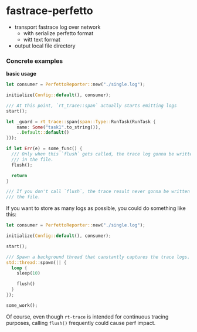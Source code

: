 # fastrace-perfetto

* transport fastrace log over network
  * with serialize perfetto format
  * witt text format
* output local file directory


### Concrete examples

**basic usage**
```rust
let consumer = PerfettoReporter::new("./single.log");

initialize(Config::default(), consumer);

/// At this point, `rt_trace::span` actually starts emitting logs
start();

let _guard = rt_trace::span(span::Type::RunTask(RunTask {
    name: Some("task1".to_string()),
    ..Default::default()
}));

if let Err(e) = some_func() {
  /// Only when this `flush` gets called, the trace log gonna be written
  /// in the file.
  flush();

  return
}

/// If you don't call `flush`, the trace result never gonna be written in
/// the file.
```


If you want to store as many logs as possible, you could do something like this:
```rust
let consumer = PerfettoReporter::new("./single.log");

initialize(Config::default(), consumer);

start();

/// Spawn a background thread that canstantly captures the trace logs.
std::thread::spawn(|| {
  loop {
    sleep(10)

    flush()
  }
});

some_work();

```

Of course, even though `rt-trace` is intended for continuous tracing purposes, calling `flush()` frequently could cause perf impact.
